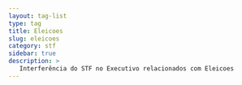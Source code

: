 ```yaml
---
layout: tag-list
type: tag
title: Eleicoes
slug: eleicoes
category: stf
sidebar: true
description: >
   Interferência do STF no Executivo relacionados com Eleicoes
---
```

